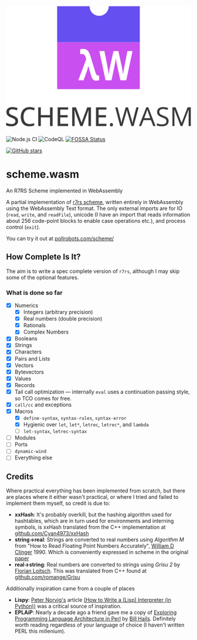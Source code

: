<h1 align="center">
  <img src="scheme.wasm.ui/favicon/scheme.wasm.logo.svg?raw=true" alt="scheme.wasm logo"/>
</h1>

![Node.js CI](https://github.com/pollrobots/scheme/actions/workflows/node.js.yml/badge.svg)
![CodeQL](https://github.com/pollrobots/scheme/actions/workflows/codeql-analysis.yml/badge.svg)
[![FOSSA Status](https://app.fossa.com/api/projects/custom%2B29853%2Fgithub.com%2FPollRobots%2Fscheme.svg?type=shield)](https://app.fossa.com/projects/custom%2B29853%2Fgithub.com%2FPollRobots%2Fscheme?ref=badge_shield)

[![GitHub stars](https://img.shields.io/github/stars/pollrobots/scheme.svg?style=social&label=Star)](https://github.com/pollrobots/scheme/stargazers)

# scheme.wasm

An R7RS Scheme implemented in WebAssembly

A partial implementation of [r7rs scheme](https://small.r7rs.org/), written
entirely in WebAssembly using the WebAssembly Text format. The only external
imports are for IO (`read`, `write`, and `readFile`), unicode (I have an
import that reads information about 256 code-point blocks to enable case
operations etc.), and process control (`exit`).

You can try it out at [pollrobots.com/scheme/](https://pollrobots.com/scheme/)

## How Complete Is It?

The aim is to write a spec complete version of `r7rs`, although I may skip
some of the optional features.

### What is done so far

- [x] Numerics
  - [x] Integers (arbitrary precision)
  - [x] Real numbers (double precision)
  - [x] Rationals
  - [x] Complex Numbers
- [x] Booleans
- [x] Strings
- [x] Characters
- [x] Pairs and Lists
- [x] Vectors
- [x] Bytevectors
- [x] Values
- [x] Records
- [x] Tail call optimization &mdash; internally `eval` uses a continuation passing
      style, so TCO comes for free.
- [x] `call/cc` and exceptions
- [x] Macros
  - [x] `define-syntax`, `syntax-rules`, `syntax-error`
  - [x] Hygienic over `let`, `let*`, `letrec`, `letrec*`, and `lambda`
  - [ ] `let-syntax`, `letrec-syntax`
- [ ] Modules
- [ ] Ports
- [ ] `dynamic-wind`
- [ ] Everything else

## Credits

Where practical everything has been implemented from scratch, but there
are places where it either wasn't practical, or where I tried and failed
to implement them myself, so credit is due to:

- **xxHash**:
  It's probably overkill, but the hashing algorithm used for hashtables,
  which are in turn used for environments and interning symbols, is xxHash
  translated from the C++ implementation at
  [github.com/Cyan4973/xxHash](https://github.com/Cyan4973/xxHash)
- **string->real**:
  Strings are converted to real numbers using _Algorithm M_ from
  "How to Read Floating Point Numbers Accurately",
  [William D Clinger](https://www.khoury.northeastern.edu/people/william-d-clinger/) 1990. Which is conveniently expressed in scheme in the original
  [paper](https://citeseerx.ist.psu.edu/viewdoc/download?doi=10.1.1.45.4152&rep=rep1&type=pdf)
- **real->string**:
  Real numbers are converted to strings using _Grisu 2_ by
  [Florian Loitsch](https://florian.loitsch.com/home).
  This was translated from C++ found at [github.com/romange/Grisu](https://github.com/romange/Grisu)

Additionally inspiration came from a couple of places

- **Lispy**: [Peter Norvig's](https://norvig.com) article
  [(How to Write a (Lisp) Interpreter (in Python))](https://norvig.com/lispy.html)
  was a critical source of inspiration.
- **EPLAiP**: Nearly a decade ago a <span title="Hi Ashley!">friend</span> gave
  me a copy of
  [Exploring Programming Language Architecture in Perl](https://billhails.net/EPLAiP.pdf)
  by [Bill Hails](https://billhails.net). Definitely worth reading regardless of
  your language of choice (I haven't written PERL this millenium).
